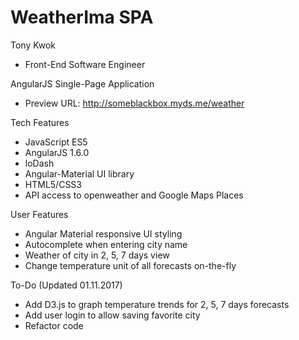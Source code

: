 # WeatherIma SPA
Tony Kwok
- Front-End Software Engineer

AngularJS Single-Page Application
- Preview URL: http://someblackbox.myds.me/weather

Tech Features
- JavaScript ES5
- AngularJS 1.6.0
- loDash
- Angular-Material UI library
- HTML5/CSS3
- API access to openweather and Google Maps Places

User Features
- Angular Material responsive UI styling
- Autocomplete when entering city name
- Weather of city in 2, 5, 7 days view
- Change temperature unit of all forecasts on-the-fly

To-Do (Updated 01.11.2017)
- Add D3.js to graph temperature trends for 2, 5, 7 days forecasts
- Add user login to allow saving favorite city
- Refactor code

